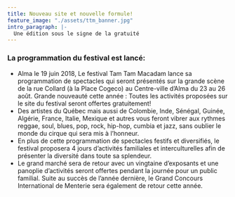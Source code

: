 ```yaml
---
title: Nouveau site et nouvelle formule!
feature_image: "./assets/ttm_banner.jpg"
intro_paragraph: |-
  Une édition sous le signe de la gratuité
---
```

### La programmation du festival est lancé:

* Alma le 19 juin 2018, Le festival Tam Tam Macadam lance sa programmation de spectacles qui seront présentés sur la grande scène de la rue Collard (à la Place Cogeco) au Centre-ville d’Alma du 23 au 26 août. Grande nouveauté cette année : Toutes les activités proposées sur le site du festival seront offertes gratuitement!
* Des artistes du Québec mais aussi de Colombie, Inde, Sénégal, Guinée, Algérie, France, Italie, Mexique et autres vous feront vibrer aux rythmes reggae, soul, blues, pop, rock, hip-hop, cumbia et jazz, sans oublier le monde du cirque qui sera mis à l’honneur.
* En plus de cette programmation de spectacles festifs et diversifiés, le festival proposera 4 jours d’activités familiales et interculturelles afin de présenter la diversité dans toute sa splendeur.
* Le grand marché sera de retour avec un vingtaine d’exposants et une panoplie d’activités seront offertes pendant la journée pour un public familial. Suite au succès de l’année dernière, le Grand Concours International de Menterie sera également de retour cette année.
